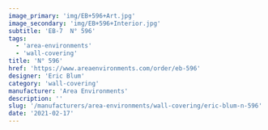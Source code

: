 ```yaml
---
image_primary: 'img/EB+596+Art.jpg'
image_secondary: 'img/EB+596+Interior.jpg'
subtitle: 'EB-7  N° 596'
tags:
  - 'area-environments'
  - 'wall-covering'
title: 'N° 596'
href: 'https://www.areaenvironments.com/order/eb-596'
designer: 'Eric Blum'
category: 'wall-covering'
manufacturer: 'Area Environments'
description: ''
slug: '/manufacturers/area-environments/wall-covering/eric-blum-n-596'
date: '2021-02-17'
---
```

